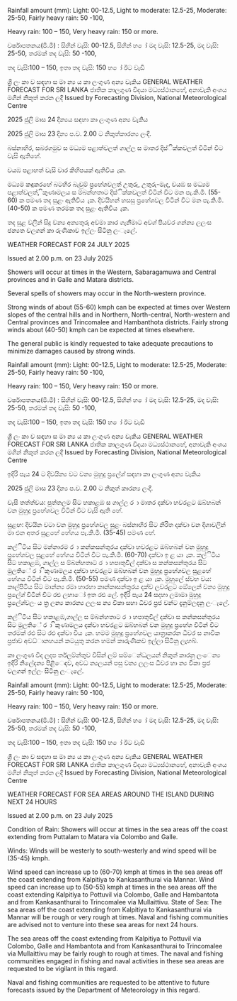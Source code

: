 Rainfall amount (mm): Light: 00-12.5, Light to moderate: 12.5-25, Moderate: 25-50, Fairly heavy rain: 50 -100,

Heavy rain: 100 – 150, Very heavy rain: 150 or more.

වර්ෂාපතනය(මි.මී) : සිහින් වැසි: 00-12.5, සිහින් හ ෝ මද වැසි: 12.5-25, මද වැසි: 25-50, තරමක් තද වැසි: 50 -100,

තද වැසි:100 – 150, ඉතා තද වැසි: 150 හ ෝ ඊට වැඩි

ශ්‍රී ලං කා ව සඳහා ස මා න්‍ය ය කා ලංගුණ අන්‍ය වැකිය GENERAL WEATHER FORECAST FOR SRI LANKA ජාතික කාලගුණ විදයා මධ්‍යස්ථානහේ, අනාවැකි අංශය මගින් නිකුත් කරන ලදි Issued by Forecasting Division, National Meteorological Centre

2025 ජුලි මාස 24 දින්‍යය සඳහා කා ලංගුණ අන්‍ය වැකිය

2025 ජුලි මාස 23 දින්‍ය ප.ව. 2.00 ට නිකුත්කාරන්‍ය ලංදී.

බස්නාහිර, සබරගමුව ස මධ්‍යම පළාත්වලත් ගාල්ල ස මාතර දිස්ික්කවලත් විටින් විට වැසි ඇතිහේ.

වයඹ පළාහත් වැසි වාර කිහිපයක් ඇතිවිය ැක.

මධ්‍යම කඳුකරහේ බටහිර බැවුම් ප්‍රහේශවලත් උතුරු, උතුරු-මැද, වයඹ ස මධ්‍යම පළාත්වලත්, ිකුණාමලය ස ම්බන්හතාට දිස්ික්කවලත් විටින් විට මන පැ.කි.මී. (55-60) ක පමණ තද සුළං ඇතිවිය ැක. දිවයිහන් හසසු ප්‍රහේශවල විටින් විට මන පැ.කි.මී. (40-50) ක පමණ තරමක තද සුළං ඇතිවිය ැක.

තද සුළ වලින් සිදු වන්‍ය අන්‍යතුරු අවමා කාර ගැනීමාට අවශ්‍ පියවර ගන්න්‍ය ලලංස ජන්‍යත වලගන් කා රුණිකාව ඉල්ලං සිටිනු ලංැලේ.

WEATHER FORECAST FOR 24 JULY 2025

Issued at 2.00 p.m. on 23 July 2025

Showers will occur at times in the Western, Sabaragamuwa and Central provinces and in Galle and Matara districts.

Several spells of showers may occur in the North-western province.

Strong winds of about (55-60) kmph can be expected at times over Western slopes of the central hills and in Northern, North-central, North-western and Central provinces and Trincomalee and Hambanthota districts. Fairly strong winds about (40-50) kmph can be expected at times elsewhere.

The general public is kindly requested to take adequate precautions to minimize damages caused by strong winds.

Rainfall amount (mm): Light: 00-12.5, Light to moderate: 12.5-25, Moderate: 25-50, Fairly heavy rain: 50 -100,

Heavy rain: 100 – 150, Very heavy rain: 150 or more.

වර්ෂාපතනය(මි.මී) : සිහින් වැසි: 00-12.5, සිහින් හ ෝ මද වැසි: 12.5-25, මද වැසි: 25-50, තරමක් තද වැසි: 50 -100,

තද වැසි:100 – 150, ඉතා තද වැසි: 150 හ ෝ ඊට වැඩි

ශ්‍රී ලං කා ව සඳහා ස මා න්‍ය ය කා ලංගුණ අන්‍ය වැකිය GENERAL WEATHER FORECAST FOR SRI LANKA ජාතික කාලගුණ විදයා මධ්‍යස්ථානහේ, අනාවැකි අංශය මගින් නිකුත් කරන ලදි Issued by Forecasting Division, National Meteorological Centre

ඉදිරි පැය 24 ට දිවයින්‍ය වට වන්‍ය මුහුදු ප්‍රලේශ්‍ සඳහා කා ලංගුණ අන්‍ය වැකිය

2025 ජුලි මාස 23 දින්‍ය ප.ව. 2.00 ට නිකුත් කාරන්‍ය ලංදී.

වැසි තත්ත්වය: පුත්තලම සිට හකාළඹ ස ගාල්ල ර ා මාතර දක්වා හවරළට ඔබ්හබන් වන මුහුදු ප්‍රහේශවල විටින් විට වැසි ඇති හේ.

සුළඟ: දිවයින වටා වන මුහුදු ප්‍රහේශවල සුළං බස්නාහිර සිට නිරිත දක්වා වන දිශාවලින් මා එන අතර සුළහේ හේගය පැ.කි.මී. (35-45) පමණ හේ.

කල්ිටිය සිට මන්නාරම ර ා කන්කසන්තුරය දක්වා හවරළට ඔබ්හබන් වන මුහුදු ප්‍රහේශවල සුළහේ හේගය විටින් විට පැ.කි.මී. (60-70) දක්වා ඉ ළ යා ැක. කල්ිටිය සිට හකාළඹ, ගාල්ල ස ම්බන්හතාට ර ා හපාතුවිල් දක්වා ස කන්කසන්තුරය සිට මුලතිේ ර ා ිකුණාමලය දක්වා හවරළට ඔබ්හබන් වන මුහුදු ප්‍රහේශවල සුළහේ හේගය විටින් විට පැ.කි.මී. (50-55) පමණ දක්වා ඉ ළ යා ැක. මුහුලේ ස්වභ වය: කාල්පිටිය සිට මාන්න්‍ය රමා හාරහා කාන්කාසන්තුරය දක්ව ලවරළට ඔේලෙන් වන්‍ය මුහුදු ප්‍රලේශ්‍ විටින් විට රළු ලහාෝ ඉත රළු ලේ. ඉදිරි පැය 24 සදහා ලමාමා මුහුදු ප්‍රලේශ්‍වලං ය ත්‍ර ලන්‍ය කාරන්‍ය ලලංස න්‍ය විකා සහා ධීවර ප්‍රජ වන්ට දැනුම්ලදනු ලංැලේ.

කල්ිටිය සිට හකාළඹ,ගාල්ල ස ම්බන්හතාට ර ා හපාතුවිල් දක්වා ස කන්කසන්තුරය සිට මුලතිේ ර ා ිකුණාමලය දක්වා හවරළට ඔබ්හබන් වන මුහුදු ප්‍රහේශ විටින් විට තරමක් රළු සිට රළු දක්වා විය ැක. හමම මුහුදු ප්‍රහේශවල යාත්‍රාකරන ධීවර ස නාවික ප්‍රජාව අවධ්‍ානහයන් කටයුතු කරන හමන් කාරුණිකව ඉල්ලා සිටිනු ලැහබ්.

කා ලංගුණ විද ලදප ර්තලම්න්තුව විසින් ලම් සම්ෙන්ධලයන් නිකුත් කාරනු ලංෙන්‍ය ඉදිරි නිලේදන්‍ය පිළිෙඳව, අවධ න්‍යලයන් පසු වන්‍ය ලලංස ධීවර හා න්‍ය විකා ප්‍රජ වලගන් ඉල්ලං සිටිනු ලංැලේ.

Rainfall amount (mm): Light: 00-12.5, Light to moderate: 12.5-25, Moderate: 25-50, Fairly heavy rain: 50 -100,

Heavy rain: 100 – 150, Very heavy rain: 150 or more.

වර්ෂාපතනය(මි.මී) : සිහින් වැසි: 00-12.5, සිහින් හ ෝ මද වැසි: 12.5-25, මද වැසි: 25-50, තරමක් තද වැසි: 50 -100,

තද වැසි:100 – 150, ඉතා තද වැසි: 150 හ ෝ ඊට වැඩි

ශ්‍රී ලං කා ව සඳහා ස මා න්‍ය ය කා ලංගුණ අන්‍ය වැකිය GENERAL WEATHER FORECAST FOR SRI LANKA ජාතික කාලගුණ විදයා මධ්‍යස්ථානහේ, අනාවැකි අංශය මගින් නිකුත් කරන ලදි Issued by Forecasting Division, National Meteorological Centre

WEATHER FORECAST FOR SEA AREAS AROUND THE ISLAND DURING NEXT 24 HOURS

Issued at 2.00 p.m. on 23 July 2025

Condition of Rain: Showers will occur at times in the sea areas off the coast extending from Puttalam to Matara via Colombo and Galle.

Winds: Winds will be westerly to south-westerly and wind speed will be (35-45) kmph.

Wind speed can increase up to (60-70) kmph at times in the sea areas off the coast extending from Kalpitiya to Kankasanthurai via Mannar. Wind speed can increase up to (50-55) kmph at times in the sea areas off the coast extending Kalpitiya to Pottuvil via Colombo, Galle and Hambantota and from Kankasanthurai to Trincomalee via Mullaittivu. State of Sea: The sea areas off the coast extending from Kalpitiya to Kankasanthurai via Mannar will be rough or very rough at times. Naval and fishing communities are advised not to venture into these sea areas for next 24 hours.

The sea areas off the coast extending from Kalpitiya to Pottuvil via Colombo, Galle and Hambantota and from Kankasanthurai to Trincomalee via Mullaittivu may be fairly rough to rough at times. The naval and fishing communities engaged in fishing and naval activities in these sea areas are requested to be vigilant in this regard.

Naval and fishing communities are requested to be attentive to future forecasts issued by the Department of Meteorology in this regard.